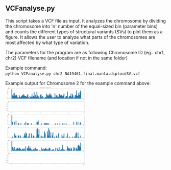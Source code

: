 VCFanalyse.py
-------------
This script takes a VCF file as input. It analyzes the chromosome by dividing the chromosome into 'n' number of the equal-sized bin (parameter bins) and counts the different types of structural variants (SVs) to plot them as a figure. It allows the user to analyze what parts of the chromosomes are most affected by what type of variation.

The parameters for the program are as following
Chromosome ID (eg.. chr1, chr2)
VCF filename (and location if not in the same folder)

Example command:\
`python VCFanalyse.py chr2 NA19461.final.manta.diploidSV.vcf`

Example output for Chromosome 2 for the example command above:\
<img src="https://github.com/collaborativebioinformatics/clinical_SVs/blob/main/python_scripts/output.png" width="250">